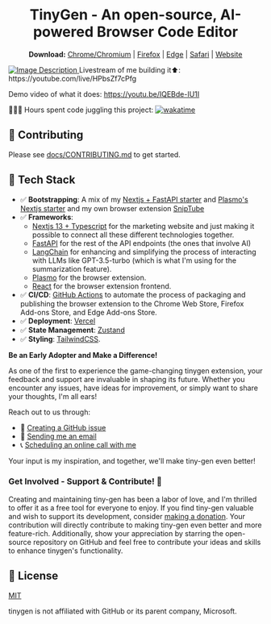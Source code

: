 <h1 align="center">TinyGen - An open-source, AI-powered Browser Code Editor</h1>

<p align="center">
  <b>Download:</b>
  <a href="https://tiny-gen.vercel.app/chrome">Chrome/Chromium</a> |
  <a href="https://tiny-gen.vercel.app/firefox">Firefox</a> |
  <a href="https://tiny-gen.vercel.app/edge">Edge</a> |
  <a href="https://tiny-gen.vercel.app/safari">Safari</a> |
  <a href="https://tiny-gen.vercel.app">Website</a>
</p>

<a href="https://github.com/user-attachments/assets/fdabff57-411b-41f7-89a3-6fcdec355e56">
    <img src="https://github.com/user-attachments/assets/fdabff57-411b-41f7-89a3-6fcdec355e56" alt="Image Description">
</a>
Livestream of me building it⬆️: https://youtube.com/live/HPbsZf7cPfg

Demo video of what it does: https://youtu.be/IQEBde-IU1I

🤹🏼‍♂️ Hours spent code juggling this project:
<a href="https://wakatime.com/badge/user/33addb7e-f5e6-470b-a55b-0a8babc62ebb/project/4895d1e5-9dcf-4854-9994-55a6fefcb6e5"><img src="https://wakatime.com/badge/user/33addb7e-f5e6-470b-a55b-0a8babc62ebb/project/4895d1e5-9dcf-4854-9994-55a6fefcb6e5.svg" alt="wakatime"></a>


## 🤝 Contributing

Please see [docs/CONTRIBUTING.md](/docs/CONTRIBUTING.md) to get started.

## 🚀 Tech Stack

- ✅ **Bootstrapping**: A mix of my [Nextjs + FastAPI starter](https://github.com/psycho-baller/nextjs-and-fastapi-backend) and [Plasmo's Nextjs starter](https://github.com/PlasmoHQ/examples/tree/main/with-nextjs) and my own browser extension [SnipTube](https://github.com/psycho-baller/sniptube)
- ✅ **Frameworks**:
  - [Nextjs 13 + Typescript](https://nextjs.org/) for the marketing website and just making it possible to connect all these different technologies together.
  - [FastAPI](https://fastapi.tiangolo.com/) for the rest of the API endpoints (the ones that involve AI)
  - [LangChain](https://www.langchain.com/) for enhancing and simplifying the process of interacting with LLMs like GPT-3.5-turbo (which is what I'm using for the summarization feature).
  - [Plasmo](https://plasmo.com) for the browser extension.
  - [React](https://reactjs.org/) for the browser extension frontend.
- ✅ **CI/CD**: [GitHub Actions](https://github.com/features/actions) to automate the process of packaging and publishing the browser extension to the Chrome Web Store, Firefox Add-ons Store, and Edge Add-ons Store.
- ✅ **Deployment**: [Vercel](https://vercel.com/)
- ✅ **State Management**: [Zustand](https://zustand-demo.pmnd.rs/)
- ✅ **Styling**: [TailwindCSS](https://tailwindcss.com).

**Be an Early Adopter and Make a Difference!**

As one of the first to experience the game-changing tinygen extension, your feedback and support are invaluable in shaping its future. Whether you encounter any issues, have ideas for improvement, or simply want to share your thoughts, I'm all ears!

Reach out to us through:

- 🐞 [Creating a GitHub issue](https://github.com/psycho-baller/tinygen/issues/new/choose)
- 📧 [Sending me an email](https://mail.google.com/mail/u/0/?fs=1&to=rami.rami@ucalgary.ca&su=tiny-gen%20-%20&body=Hey%20Rami,%20....&tf=cm)
- 📞 [Scheduling an online call with me](https://cal.com/rami-maalouf/any)

Your input is my inspiration, and together, we'll make tiny-gen even better!

### Get Involved - Support & Contribute! 💙

Creating and maintaining tiny-gen has been a labor of love, and I'm thrilled to offer it as a free tool for everyone to enjoy. If you find tiny-gen valuable and wish to support its development, consider [making a donation](https://ko-fi.com/ramimaalouf). Your contribution will directly contribute to making tiny-gen even better and more feature-rich. Additionally, show your appreciation by starring the open-source repository on GitHub and feel free to contribute your ideas and skills to enhance tinygen's functionality.

## 📝 License

[MIT](https://choosealicense.com/licenses/mit/)

tinygen is not affiliated with GitHub or its parent company, Microsoft.
